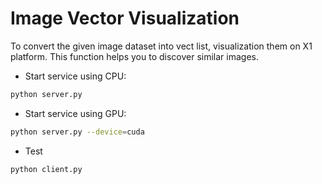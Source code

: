 # Image Vector Visualization

To convert the given image dataset into vect list, visualization them on X1 platform. This function helps you to discover similar images.

* Start service using CPU:

```bash
python server.py
```

* Start service using GPU:

```bash
python server.py --device=cuda
```

* Test

```bash
python client.py
```
